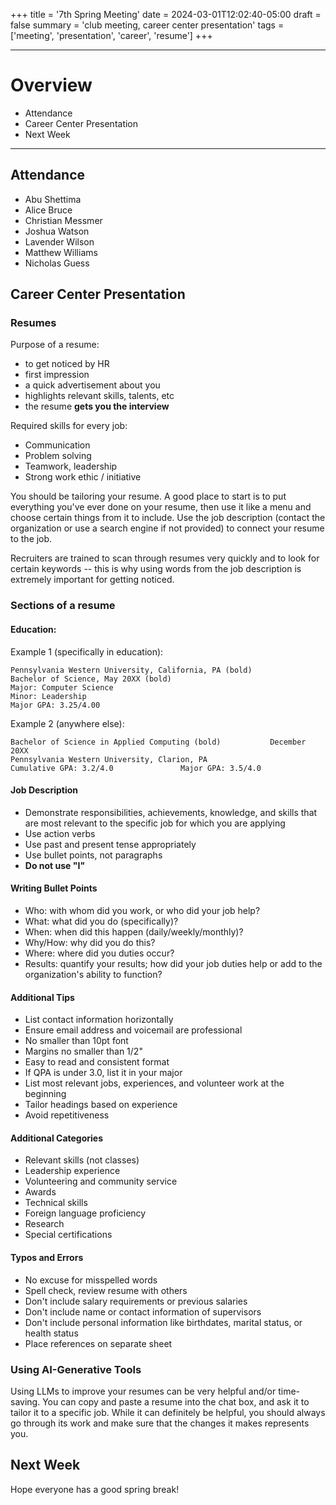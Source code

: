 +++
title = '7th Spring Meeting'
date = 2024-03-01T12:02:40-05:00
draft = false
summary = 'club meeting, career center presentation'
tags = ['meeting', 'presentation', 'career', 'resume'] 
+++

***

# Overview

- Attendance
- Career Center Presentation
- Next Week

***

## Attendance
- Abu Shettima
- Alice Bruce
- Christian Messmer
- Joshua Watson
- Lavender Wilson
- Matthew Williams
- Nicholas Guess

## Career Center Presentation

### Resumes

Purpose of a resume: 
- to get noticed by HR
- first impression
- a quick advertisement about you
- highlights relevant skills, talents, etc
- the resume __gets you the interview__

Required skills for every job:
- Communication
- Problem solving
- Teamwork, leadership
- Strong work ethic / initiative

You should be tailoring your resume. A good place to start is to put everything you've ever done on your resume, then use it like a menu and choose certain things from it to include. Use the job description (contact the organization or use a search engine if not provided) to connect your resume to the job. 

Recruiters are trained to scan through resumes very quickly and to look for certain keywords -- this is why using words from the job description is extremely important for getting noticed. 

### Sections of a resume

#### Education:

Example 1 (specifically in education):

    Pennsylvania Western University, California, PA (bold)
    Bachelor of Science, May 20XX (bold)
    Major: Computer Science
    Minor: Leadership
    Major GPA: 3.25/4.00

Example 2 (anywhere else):

	Bachelor of Science in Applied Computing (bold)           December 20XX
	Pennsylvania Western University, Clarion, PA
	Cumulative GPA: 3.2/4.0               Major GPA: 3.5/4.0

#### Job Description
- Demonstrate responsibilities, achievements, knowledge, and skills that are most relevant to the specific job for which you are applying
- Use action verbs
- Use past and present tense appropriately
- Use bullet points, not paragraphs
- __Do not use "I"__ 

#### Writing Bullet Points
- Who: with whom did you work, or who did your job help?
- What: what did you do (specifically)?
- When: when did this happen (daily/weekly/monthly)?
- Why/How: why did you do this?
- Where: where did you duties occur?
- Results: quantify your results; how did your job duties help or add to the organization's ability to function?

#### Additional Tips
- List contact information horizontally
- Ensure email address and voicemail are professional
- No smaller than 10pt font
- Margins no smaller than 1/2"
- Easy to read and consistent format
- If QPA is under 3.0, list it in your major
- List most relevant jobs, experiences, and volunteer work at the beginning
- Tailor headings based on experience
- Avoid repetitiveness

#### Additional Categories
- Relevant skills (not classes)
- Leadership experience
- Volunteering and community service
- Awards
- Technical skills
- Foreign language proficiency
- Research
- Special certifications

#### Typos and Errors
- No excuse for misspelled words
- Spell check, review resume with others
- Don't include salary requirements or previous salaries
- Don't include name or contact information of supervisors
- Don't include personal information like birthdates, marital status, or health status
- Place references on separate sheet

### Using AI-Generative Tools
Using LLMs to improve your resumes can be very helpful and/or time-saving. You can copy and paste a resume into the chat box, and ask it to tailor it to a specific job. While it can definitely be helpful, you should always go through its work and make sure that the changes it makes represents you. 

## Next Week
Hope everyone has a good spring break!
